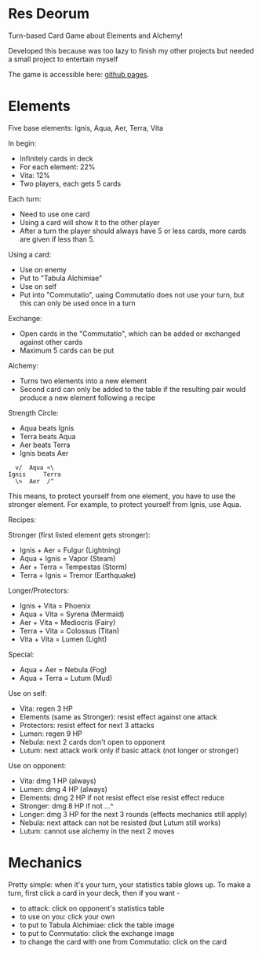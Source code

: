 # Res Deorum

Turn-based Card Game about Elements and Alchemy!

Developed this because was too lazy to finish my other projects
but needed a small project to entertain myself

The game is accessible here: [github pages](https://gxlg.github.io/res-deorum/).

# Elements

Five base elements: Ignis, Aqua, Aer, Terra, Vita

In begin:
* Infinitely cards in deck
* For each element: 22%
* Vita: 12%
* Two players, each gets 5 cards

Each turn:
* Need to use one card
* Using a card will show it to the other player
* After a turn the player should always have 5 or less cards,
more cards are given if less than 5.

Using a card:
* Use on enemy
* Put to "Tabula Alchimiae"
* Use on self
* Put into "Commutatio", uaing Commutatio does not use your turn,
but this can only be used once in a turn

Exchange:
* Open cards in the "Commutatio", which can be added
or exchanged against other cards
* Maximum 5 cards can be put

Alchemy:
* Turns two elements into a new element
* Second card can only be added to the table if the resulting
pair would produce a new element following a recipe

Strength Circle:
* Aqua beats Ignis
* Terra beats Aqua
* Aer beats Terra
* Ignis beats Aer

```
  v/  Aqua <\
Ignis     Terra
  \>  Aer  /^
```

This means, to protect yourself from one element, you
have to use the stronger element. For example, to protect
yourself from Ignis, use Aqua.

Recipes:

Stronger (first listed element gets stronger):
* Ignis + Aer   = Fulgur    (Lightning)
* Aqua  + Ignis = Vapor     (Steam)
* Aer   + Terra = Tempestas (Storm)
* Terra + Ignis = Tremor    (Earthquake)

Longer/Protectors:
* Ignis + Vita  = Phoenix
* Aqua  + Vita  = Syrena    (Mermaid)
* Aer   + Vita  = Mediocris (Fairy)
* Terra + Vita  = Colossus  (Titan)
* Vita  + Vita  = Lumen     (Light)

Special:
* Aqua  + Aer   = Nebula    (Fog)
* Aqua  + Terra = Lutum     (Mud)

Use on self:
* Vita: regen 3 HP
* Elements (same as Stronger): resist effect against one attack
* Protectors: resist effect for next 3 attacks
* Lumen: regen 9 HP
* Nebula: next 2 cards don't open to opponent
* Lutum: next attack work only if basic attack (not longer or stronger)

Use on opponent:
* Vita: dmg 1 HP (always)
* Lumen: dmg 4 HP (always)
* Elements: dmg 2 HP if not resist effect else resist effect reduce
* Stronger: dmg 8 HP if not ...^
* Longer: dmg 3 HP for the next 3 rounds (effects mechanics still apply)
* Nebula: next attack can not be resisted (but Lutum still works)
* Lutum: cannot use alchemy in the next 2 moves

# Mechanics

Pretty simple: when it's your turn, your statistics table glows up.
To make a turn, first click a card in your deck, then if you want -

* to attack: click on opponent's statistics table
* to use on you: click your own
* to put to Tabula Alchimiae: click the table image
* to put to Commutatio: click the exchange image
* to change the card with one from Commutatio: click on the card
